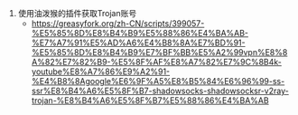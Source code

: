 1. 使用油泼猴的插件获取Trojan账号
    - <https://greasyfork.org/zh-CN/scripts/399057-%E5%85%8D%E8%B4%B9%E5%88%86%E4%BA%AB-%E7%A7%91%E5%AD%A6%E4%B8%8A%E7%BD%91-%E5%85%8D%E8%B4%B9%E7%BF%BB%E5%A2%99vpn%E8%8A%82%E7%82%B9-%E5%8F%AF%E8%A7%82%E7%9C%8B4k-youtube%E8%A7%86%E9%A2%91-%E4%B8%8Agoogle%E6%9F%A5%E8%B5%84%E6%96%99-ss-ssr%E8%B4%A6%E5%8F%B7-shadowsocks-shadowsocksr-v2ray-trojan-%E8%B4%A6%E5%8F%B7%E5%88%86%E4%BA%AB>